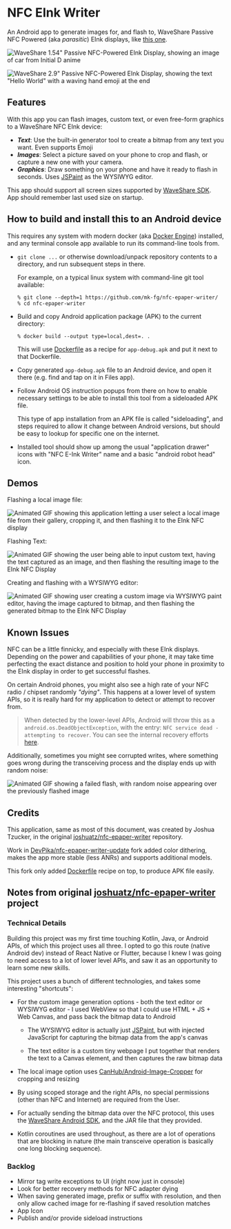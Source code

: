 # NFC EInk Writer

An Android app to generate images for, and flash to, WaveShare Passive NFC Powered (aka *parasitic*) EInk displays, like [this one](https://www.waveshare.com/2.9inch-nfc-powered-e-paper.htm).

![WaveShare 1.54" Passive NFC-Powered EInk Display, showing an image of car from Initial D anime](https://github.com/DevPika/nfc-epaper-writer-update/assets/19701790/4fab5732-7b0c-4a90-b7ff-1b47d66bbc96)

![WaveShare 2.9" Passive NFC-Powered EInk Display, showing the text "Hello World" with a waving hand emoji at the end](https://user-images.githubusercontent.com/17817563/118736344-32156480-b7f7-11eb-9a03-7d5b7c878c30.jpg)


## Features

With this app you can flash images, custom text, or even free-form graphics to a WaveShare NFC EInk device:

- ***Text***: Use the built-in generator tool to create a bitmap from any text you want. Even supports Emoji
- ***Images***: Select a picture saved on your phone to crop and flash, or capture a new one with your camera.
- ***Graphics***: Draw something on your phone and have it ready to flash in seconds. Uses [JSPaint] as the WYSIWYG editor.

This app should support all screen sizes supported by [WaveShare SDK].\
App should remember last used size on startup.

[JSPaint]: https://jspaint.app/
[WaveShare SDK]: https://www.waveshare.com/wiki/Android_SDK_for_NFC-Powered_e-Paper


## How to build and install this to an Android device

This requires any system with modern docker (aka [Docker Engine]) installed, and any terminal console app available to run its command-line tools from.

-   `git clone ...` or otherwise download/unpack repository contents to a directory, and run subsequent steps in there.

    For example, on a typical linux system with command-line git tool available:

    ``` console
    % git clone --depth=1 https://github.com/mk-fg/nfc-epaper-writer/
    % cd nfc-epaper-writer
    ```

-   Build and copy Android application package (APK) to the current directory:

    ``` console
    % docker build --output type=local,dest=. .
    ```

    This will use [Dockerfile] as a recipe for `app-debug.apk` and put it next to that Dockerfile.

-   Copy generated `app-debug.apk` file to an Android device, and open it there (e.g. find and tap on it in Files app).

-   Follow Android OS instruction popups from there on how to enable necessary settings to be able to install this tool from a sideloaded APK file.

    This type of app installation from an APK file is called "sideloading", and steps required to allow it change between Android versions, but should be easy to lookup for specific one on the internet.

-   Installed tool should show up among the usual "application drawer" icons with "NFC E-Ink Writer" name and a basic "android robot head" icon.

[Docker Engine]: https://docs.docker.com/engine/install/
[Dockerfile]: Dockerfile


## Demos

Flashing a local image file:

![Animated GIF showing this application letting a user select a local image file from their gallery, cropping it, and then flashing it to the EInk NFC display](https://user-images.githubusercontent.com/17817563/118732297-e2329f80-b7ee-11eb-9f5c-16b2872d6bf6.gif)

Flashing Text:

![Animated GIF showing the user being able to input custom text, having the text captured as an image, and then flashing the resulting image to the EInk NFC Display](https://user-images.githubusercontent.com/17817563/118735056-7eab7080-b7f4-11eb-9d11-60d2aa58efe4.gif)

Creating and flashing with a WYSIWYG editor:

![Animated GIF showing user creating a custom image via WYSIWYG paint editor, having the image captured to bitmap, and then flashing the generated bitmap to the EInk NFC Display](https://user-images.githubusercontent.com/17817563/118734322-ff696d00-b7f2-11eb-947d-dc844c259518.gif)


## Known Issues

NFC can be a little finnicky, and especially with these EInk displays. Depending on the power and capabilities of your phone, it may take time perfecting the exact distance and position to hold your phone in proximity to the EInk display in order to get successful flashes.

On certain Android phones, you might also see a high rate of your NFC radio / chipset randomly *"dying"*. This happens at a lower level of system APIs, so it is really hard for my application to detect or attempt to recover from.

> When detected by the lower-level APIs, Android will throw this as a `android.os.DeadObjectException`, with the entry: `NFC service dead - attempting to recover`. You can see the internal recovery efforts [here](https://github.com/aosp-mirror/platform_frameworks_base/blob/9635abafa0053c65e04b93da16c72da8af371454/core/java/android/nfc/NfcAdapter.java#L831-L865).

Additionally, sometimes you might see corrupted writes, where something goes wrong during the transceiving process and the display ends up with random noise:

![Animated GIF showing a failed flash, with random noise appearing over the previously flashed image](https://user-images.githubusercontent.com/17817563/118723223-fde37900-b7e1-11eb-8b0c-c12ba4387d27.gif)


## Credits

This application, same as most of this document, was created by Joshua Tzucker, in the original [joshuatz/nfc-epaper-writer] repository.

Work in [DevPika/nfc-epaper-writer-update] fork added color dithering, makes the app more stable (less ANRs) and supports additional models.

This fork only added [Dockerfile] recipe on top, to produce APK file easily.

[joshuatz/nfc-epaper-writer]: https://github.com/joshuatz/nfc-epaper-writer
[DevPika/nfc-epaper-writer-update]: https://github.com/DevPika/nfc-epaper-writer-update/


## Notes from original [joshuatz/nfc-epaper-writer] project


### Technical Details

Building this project was my first time touching Kotlin, Java, or Android APIs, of which this project uses all three. I opted to go this route (native Android dev) instead of React Native or Flutter, because I knew I was going to need access to a lot of lower level APIs, and saw it as an opportunity to learn some new skills.

This project uses a bunch of different technologies, and takes some interesting "shortcuts":

- For the custom image generation options - both the text editor or WYSIWYG editor - I used WebView so that I could use HTML + JS + Web Canvas, and pass back the bitmap data to Android

    - The WYSIWYG editor is actually just [JSPaint](https://jspaint.app/), but with injected JavaScript for capturing the bitmap data from the app's canvas

    - The text editor is a custom tiny webpage I put together that renders the text to a Canvas element, and then captures the raw bitmap data

- The local image option uses [CanHub/Android-Image-Cropper](https://github.com/CanHub/Android-Image-Cropper) for cropping and resizing

- By using scoped storage and the right APIs, no special permissions (other than NFC and Internet) are required from the User.

- For actually sending the bitmap data over the NFC protocol, this uses the [WaveShare Android SDK](https://www.waveshare.com/wiki/Android_SDK_for_NFC-Powered_e-Paper), and the JAR file that they provided.

- Kotlin coroutines are used throughout, as there are a lot of operations that are blocking in nature (the main transceive operation is basically one long blocking sequence).


### Backlog

- Mirror tag write exceptions to UI (right now just in console)
- Look for better recovery methods for NFC adapter dying
- When saving generated image, prefix or suffix with resolution, and then only allow cached image for re-flashing if saved resolution matches
- App Icon
- Publish and/or provide sideload instructions
